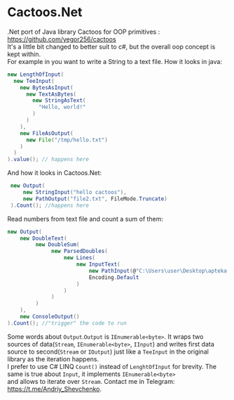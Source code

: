 # Cactoos.Net
.Net port of Java library Cactoos for OOP primitives : https://github.com/yegor256/cactoos <br/>
It's a little bit changed to better suit to c#, but the overall oop concept is kept within.<br/> 
For example in you want to write a String to a text file. How it looks in java:<br/>
```java
new LengthOfInput(
  new TeeInput(
    new BytesAsInput(
      new TextAsBytes(
        new StringAsText(
          "Hello, world!"
        )
      )
    ),
    new FileAsOutput(
      new File("/tmp/hello.txt")
    )
  )
).value(); // happens here
```
And how it looks in Cactoos.Net:<br/>
```csharp
 new Output(
     new StringInput("hello cactoos"),
     new PathOutput("file2.txt", FileMode.Truncate)
 ).Count(); //happens here
```

Read numbers from text file and count a sum of them:
```csharp
new Output(
    new DoubleText(
         new DoubleSum(
              new ParsedDoubles(
                  new Lines(
                      new InputText(
                          new PathInput(@"C:\Users\user\Desktop\apteka.txt"),
                          Encoding.Default
                      )
                  )
              )
         )
    ),
    new ConsoleOutput()
).Count(); //"trigger" the code to run 
```
Some words about `Output`.`Output` is `IEnumerable<byte>`.
It wraps two sources of data(`Stream`, `IEnumerable<byte>`, `IInput`)
and writes first data source to second(`Stream` or `IOutput`) just like a `TeeInput` in the original library
as the iteration happens.<br/> I prefer to use C# LINQ `Count()` instead of `LenghtOfInput` for brevity.
The same is true about `Input`, it implements `IEnumerable<byte>`<br/> and allows to iterate over `Stream`.
Contact me in Telegram: https://t.me/Andriy_Shevchenko.
